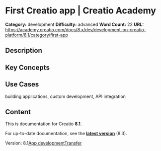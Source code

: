 # First Creatio app | Creatio Academy

**Category:** development **Difficulty:** advanced **Word Count:** 22 **URL:**
https://academy.creatio.com/docs/8.x/dev/development-on-creatio-platform/8.1/category/first-app

## Description

## Key Concepts

## Use Cases

building applications, custom development, API integration

## Content

This is documentation for Creatio **8.1**.

For up-to-date documentation, see the
**[latest version](/docs/8.x/dev/development-on-creatio-platform/category/first-app)**
(8.3).

Version:
8.1[App development](/docs/8.x/dev/development-on-creatio-platform/8.1/category/app-development)[Transfer](/docs/8.x/dev/development-on-creatio-platform/8.1/getting-started/first-app/transfer-application)
